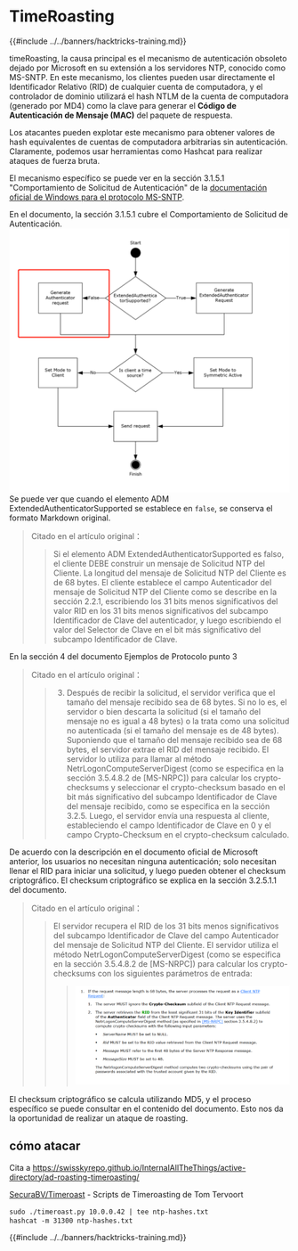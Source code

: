 # TimeRoasting

{{#include ../../banners/hacktricks-training.md}}

timeRoasting, la causa principal es el mecanismo de autenticación obsoleto dejado por Microsoft en su extensión a los servidores NTP, conocido como MS-SNTP. En este mecanismo, los clientes pueden usar directamente el Identificador Relativo (RID) de cualquier cuenta de computadora, y el controlador de dominio utilizará el hash NTLM de la cuenta de computadora (generado por MD4) como la clave para generar el **Código de Autenticación de Mensaje (MAC)** del paquete de respuesta.

Los atacantes pueden explotar este mecanismo para obtener valores de hash equivalentes de cuentas de computadora arbitrarias sin autenticación. Claramente, podemos usar herramientas como Hashcat para realizar ataques de fuerza bruta.

El mecanismo específico se puede ver en la sección 3.1.5.1 "Comportamiento de Solicitud de Autenticación" de la [documentación oficial de Windows para el protocolo MS-SNTP](https://winprotocoldoc.z19.web.core.windows.net/MS-SNTP/%5bMS-SNTP%5d.pdf).

En el documento, la sección 3.1.5.1 cubre el Comportamiento de Solicitud de Autenticación.
![](../../images/Pasted%20image%2020250709114508.png)
Se puede ver que cuando el elemento ADM ExtendedAuthenticatorSupported se establece en `false`, se conserva el formato Markdown original.

>Citado en el artículo original：
>>Si el elemento ADM ExtendedAuthenticatorSupported es falso, el cliente DEBE construir un mensaje de Solicitud NTP del Cliente. La longitud del mensaje de Solicitud NTP del Cliente es de 68 bytes. El cliente establece el campo Autenticador del mensaje de Solicitud NTP del Cliente como se describe en la sección 2.2.1, escribiendo los 31 bits menos significativos del valor RID en los 31 bits menos significativos del subcampo Identificador de Clave del autenticador, y luego escribiendo el valor del Selector de Clave en el bit más significativo del subcampo Identificador de Clave.

En la sección 4 del documento Ejemplos de Protocolo punto 3

>Citado en el artículo original：
>>3. Después de recibir la solicitud, el servidor verifica que el tamaño del mensaje recibido sea de 68 bytes. Si no lo es, el servidor o bien descarta la solicitud (si el tamaño del mensaje no es igual a 48 bytes) o la trata como una solicitud no autenticada (si el tamaño del mensaje es de 48 bytes). Suponiendo que el tamaño del mensaje recibido sea de 68 bytes, el servidor extrae el RID del mensaje recibido. El servidor lo utiliza para llamar al método NetrLogonComputeServerDigest (como se especifica en la sección 3.5.4.8.2 de [MS-NRPC]) para calcular los crypto-checksums y seleccionar el crypto-checksum basado en el bit más significativo del subcampo Identificador de Clave del mensaje recibido, como se especifica en la sección 3.2.5. Luego, el servidor envía una respuesta al cliente, estableciendo el campo Identificador de Clave en 0 y el campo Crypto-Checksum en el crypto-checksum calculado.

De acuerdo con la descripción en el documento oficial de Microsoft anterior, los usuarios no necesitan ninguna autenticación; solo necesitan llenar el RID para iniciar una solicitud, y luego pueden obtener el checksum criptográfico. El checksum criptográfico se explica en la sección 3.2.5.1.1 del documento.

>Citado en el artículo original：
>>El servidor recupera el RID de los 31 bits menos significativos del subcampo Identificador de Clave del campo Autenticador del mensaje de Solicitud NTP del Cliente. El servidor utiliza el método NetrLogonComputeServerDigest (como se especifica en la sección 3.5.4.8.2 de [MS-NRPC]) para calcular los crypto-checksums con los siguientes parámetros de entrada:
>>>![](../../images/Pasted%20image%2020250709115757.png)

El checksum criptográfico se calcula utilizando MD5, y el proceso específico se puede consultar en el contenido del documento. Esto nos da la oportunidad de realizar un ataque de roasting.

## cómo atacar

Cita a https://swisskyrepo.github.io/InternalAllTheThings/active-directory/ad-roasting-timeroasting/

[SecuraBV/Timeroast](https://github.com/SecuraBV/Timeroast) - Scripts de Timeroasting de Tom Tervoort
```
sudo ./timeroast.py 10.0.0.42 | tee ntp-hashes.txt
hashcat -m 31300 ntp-hashes.txt
```
{{#include ../../banners/hacktricks-training.md}}
